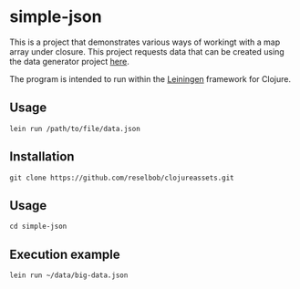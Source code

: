 # simple-json

This is a project that demonstrates various ways of workingt with a map array under closure. This project requests data that can be created using the data generator project [here](https://github.com/reselbob/datagen/tree/main/big-data-json).


The  program is intended to run within the [Leiningen](https://leiningen.org/) framework for Clojure.

## Usage

`lein run /path/to/file/data.json`

## Installation

`git clone https://github.com/reselbob/clojureassets.git`

## Usage

`cd simple-json`

## Execution example

`lein run ~/data/big-data.json`

